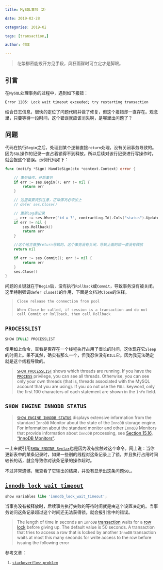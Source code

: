 ```yaml
---
title: MySQL事务（2）

date: 2019-02-28

categories: 2019-02

tags: [transaction,]

author: 付辉

---
```


> 花繁柳密能拨开方见手段，风狂雨骤时可立定才是脚跟。

## 引言

在`MySQL`处理事务的过程中，遇到如下报错：

```
Error 1205: Lock wait timeout exceeded; try restarting transaction
```

结合日志信息，很快的定位了问题代码并做了修复，但这个报错却一直存在。观念里，只要等待一段时间，这个错误就应该消失啊，是哪里出问题了？

## 问题

代码在执行`Begin`之后，处理到某个逻辑直接`return`处理，没有关闭事务导致的。因为`SQL`操作的记录一直占着锁得不到释放，所以后续对该行记录进行写操作时，就会报这个错误。示例代码如下：

```go
func (notify *Sign) HandleSign(ctx *context.Context) error {

	// 事务操作，开启事务
	if err := ses.Begin(); err != nil {
		return err
	}

	// 这里需要特别注意，正常情况必须加上
	// defer ses.Close()

	// 更新Log表记录
	_, err := ses.Where("id = ?", contractLog.Id).Cols("status").Update(contractLog)
	if err != nil {
		ses.Rollback()
		return err
	}

	//这个地方直接return导致的，这个事务没有关闭，导致上面的锁一直没有释放
	return nil

	if err := ses.Commit(); err != nil {
		return err
	}
	ses.Close()
}
```

问题的关键就在于`Begin`后，没有执行`Rollback`或`Commit`，导致事务没有被关闭。这里特别强调`defer close()`的作用，下面是文档对`Close`的注释。

> `Close release the connection from pool`
>
> `When Close be called, if session is a transaction and do not call Commit or Rollback, then call Rollback`

## `PROCESSLIST`

```sql
SHOW [FULL] PROCESSLIST
```

使用如上命令，查看是否存在一个线程执行占用了很长的时间，这体现在它`Sleep`的时间上。果不其然，确实有那么一个，但我忍住没有`KILL`它。因为我无法确定就是这个线程导致的。

> [`SHOW PROCESSLIST`](https://dev.mysql.com/doc/refman/8.0/en/show-processlist.html) shows which threads are running. If you have the [`PROCESS`](https://dev.mysql.com/doc/refman/8.0/en/privileges-provided.html#priv_process) privilege, you can see all threads. Otherwise, you can see only your own threads (that is, threads associated with the MySQL account that you are using). If you do not use the `FULL` keyword, only the first 100 characters of each statement are shown in the `Info` field.

## `SHOW ENGINE INNODB STATUS`

> [`SHOW ENGINE INNODB STATUS`](https://dev.mysql.com/doc/refman/8.0/en/show-engine.html) displays extensive information from the standard `InnoDB` Monitor about the state of the `InnoDB` storage engine. For information about the standard monitor and other `InnoDB` Monitors that provide information about `InnoDB` processing, see [Section 15.16, “InnoDB Monitors”](https://dev.mysql.com/doc/refman/8.0/en/innodb-monitors.html).

一上来就引用[`SHOW ENGINE Syntax`](https://dev.mysql.com/doc/refman/8.0/en/show-engine.html)也是因为没有接触过这个命令，网上说：当你更新表中的某条记录时，如果一些别的线程对这条记录上了锁，并且执行占用时间较长的话，就会导致你对该条记录的操作超时。

不过非常遗憾，我查看了它输出的结果，并没有显示出这条问题`SQL`。

## [`innodb_lock_wait_timeout`](https://dev.mysql.com/doc/refman/5.7/en/innodb-parameters.html#sysvar_innodb_lock_wait_timeout)

```sql
show variables like 'innodb_lock_wait_timeout';
```

当事务没有被释放时，后续事务执行失败的等待时间就是由这个设置决定的。当事务访问这条记录超过这个时间还无法获得锁，就会报引言中的错误。

> The length of time in seconds an `InnoDB` [transaction](https://dev.mysql.com/doc/refman/5.7/en/glossary.html#glos_transaction) waits for a [row lock](https://dev.mysql.com/doc/refman/5.7/en/glossary.html#glos_row_lock) before giving up. The default value is 50 seconds. A transaction that tries to access a row that is locked by another `InnoDB` transaction waits at most this many seconds for write access to the row before issuing the following error



参考文章：

1. [`stackoverflow problem`](https://stackoverflow.com/questions/5836623/getting-lock-wait-timeout-exceeded-try-restarting-transaction-even-though-im)